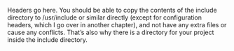 Headers go here. You should be able to copy the contents of the include directory to /usr/include or similar directly (except for configuration headers, which I go over in another chapter), and not have any extra files or cause any conflicts. That’s also why there is a directory for your project inside the include directory.